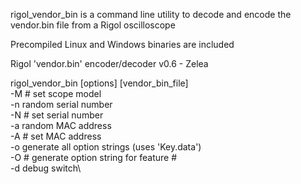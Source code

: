 rigol_vendor_bin is a command line utility to
decode and encode the vendor.bin file from a Rigol oscilloscope

Precompiled Linux and Windows binaries are included 

Rigol 'vendor.bin' encoder/decoder v0.6 - Zelea

rigol_vendor_bin [options] [vendor_bin_file]\
        -M #    set scope model\
        -n      random serial number\
        -N #    set serial number\
        -a      random MAC address\
        -A #    set MAC address\
        -o      generate all option strings (uses 'Key.data')\
        -O #    generate option string for feature #\
        -d      debug switch\
